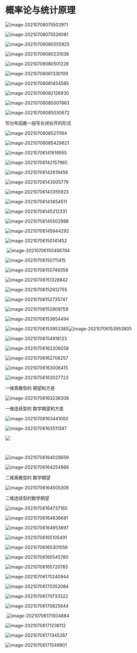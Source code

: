 # 概率论与统计原理

![image-20210706075502971](img/image-20210706075502971.png)

![image-20210706075526081](img/image-20210706075526081.png)

![image-20210706080055925](img/image-20210706080055925.png)

![image-20210706080231038](img/image-20210706080231038.png)

![image-20210706080501228](img/image-20210706080501228.png)

![image-20210706081330109](img/image-20210706081330109.png)

![image-20210706081454585](img/image-20210706081454585.png)

![image-20210706082126930](img/image-20210706082126930.png)

![image-20210706085007863](img/image-20210706085007863.png)

![image-20210706085030672](img/image-20210706085030672.png)

写分布函数一般写左闭右开的形式

![image-20210706085211164](img/image-20210706085211164.png)

![image-20210706085429621](img/image-20210706085429621.png)

![image-20210706141918955](img/image-20210706141918955.png)

![image-20210706142157965](img/image-20210706142157965.png)

![image-20210706142619456](img/image-20210706142619456.png)

![image-20210706143005779](img/image-20210706143005779.png)

![image-20210706143355923](img/image-20210706143355923.png)

![image-20210706143654511](img/image-20210706143654511.png)

![image-20210706145212331](img/image-20210706145212331.png)

![image-20210706145502988](img/image-20210706145502988.png)

![image-20210706145644292](img/image-20210706145644292.png)

![image-20210706150141452](img/image-20210706150141452.png)

​	![image-20210706150456794](img/image-20210706150456794.png)

![image-20210706150711415](img/image-20210706150711415.png)

![image-20210706150749358](img/image-20210706150749358.png)

![image-20210706151328842](img/image-20210706151328842.png)

![image-20210706152612755](img/image-20210706152612755.png)

![image-20210706152735747](img/image-20210706152735747.png)

![image-20210706152809759](img/image-20210706152809759.png)

![image-20210706153654494](img/image-20210706153654494.png)

![image-20210706153953385](img/image-20210706153953385.png)![image-20210706153953805](img/image-20210706153953805.png)

![image-20210706154918123](img/image-20210706154918123.png)

![image-20210706162206058](img/image-20210706162206058.png)

![image-20210706162706257](img/image-20210706162706257.png)

![image-20210706163006415](img/image-20210706163006415.png)

![image-20210706163027723](img/image-20210706163027723.png)

一维离散型的 期望和方差

![image-20210706163238308](img/image-20210706163238308.png)

一维连续型的 数学期望和方差

![image-20210706163441000](img/image-20210706163441000.png)

![image-20210706163511387](img/image-20210706163511387.png)

![ ](img/image-20210706163707913.png)

​				

![image-20210706164028659](img/image-20210706164028659.png)

 ![image-20210706164254866](img/image-20210706164254866.png)



二维离散型的 数学期望

![image-20210706164505306](img/image-20210706164505306.png)

二维连续型的数学期望

![image-20210706164737165](img/image-20210706164737165.png)

![image-20210706164836681](img/image-20210706164836681.png)

![image-20210706164953697](img/image-20210706164953697.png)

![image-20210706165105491](img/image-20210706165105491.png)

![image-20210706165301058](img/image-20210706165301058.png)

![image-20210706165545780](img/image-20210706165545780.png)

![image-20210706165720765](img/image-20210706165720765.png)

![image-20210706170240944](img/image-20210706170240944.png)

![image-20210706170352084](img/image-20210706170352084.png)

![image-20210706170733322](img/image-20210706170733322.png)

![image-20210706170825644](img/image-20210706170825644.png)

​	![image-20210706171004884](img/image-20210706171004884.png)

![image-20210706171238112](img/image-20210706171238112.png)

![image-20210706171345287](img/image-20210706171345287.png)

![image-20210706171549801](img/image-20210706171549801.png)


